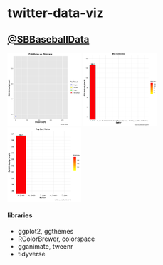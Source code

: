 # twitter-data-viz

## [@SBBaseballData](https://twitter.com/SBBaseballData)

<p>
    <img src="gif/exit_velo_vs_distance.gif" width=33%/>
    <img src="gif/max_exit_velo.gif" width=33%/>
    <img src="gif/top_exit_velo.gif" width=33%/>
</p>

#### libraries
- ggplot2, ggthemes
- RColorBrewer, colorspace
- gganimate, tweenr
- tidyverse

